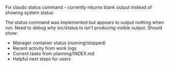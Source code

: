 Fix claudo status command - currently returns blank output instead of showing system status

The status command was implemented but appears to output nothing when run. 
Need to debug why src/status.ts isn't producing visible output.
Should show:
- Manager container status (running/stopped)
- Recent activity from work logs
- Current tasks from planning/INDEX.md
- Helpful next steps for users